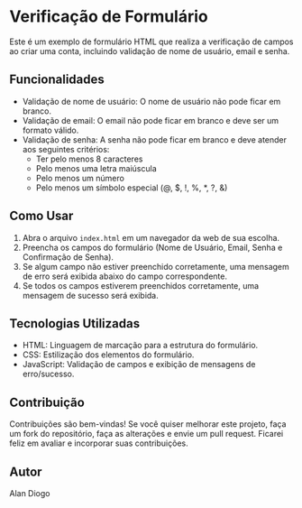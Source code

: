 # Verificação de Formulário

Este é um exemplo de formulário HTML que realiza a verificação de campos ao criar uma conta, incluindo validação de nome de usuário, email e senha.

## Funcionalidades

- Validação de nome de usuário: O nome de usuário não pode ficar em branco.
- Validação de email: O email não pode ficar em branco e deve ser um formato válido.
- Validação de senha: A senha não pode ficar em branco e deve atender aos seguintes critérios:
  - Ter pelo menos 8 caracteres
  - Pelo menos uma letra maiúscula
  - Pelo menos um número
  - Pelo menos um símbolo especial (@, $, !, %, *, ?, &)

## Como Usar

1. Abra o arquivo `index.html` em um navegador da web de sua escolha.
2. Preencha os campos do formulário (Nome de Usuário, Email, Senha e Confirmação de Senha).
3. Se algum campo não estiver preenchido corretamente, uma mensagem de erro será exibida abaixo do campo correspondente.
4. Se todos os campos estiverem preenchidos corretamente, uma mensagem de sucesso será exibida.

## Tecnologias Utilizadas

- HTML: Linguagem de marcação para a estrutura do formulário.
- CSS: Estilização dos elementos do formulário.
- JavaScript: Validação de campos e exibição de mensagens de erro/sucesso.

## Contribuição

Contribuições são bem-vindas! Se você quiser melhorar este projeto, faça um fork do repositório, faça as alterações e envie um pull request. Ficarei feliz em avaliar e incorporar suas contribuições.

## Autor

Alan Diogo
